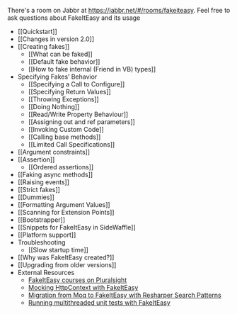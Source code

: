 There's a room on Jabbr at https://jabbr.net/#/rooms/fakeiteasy. Feel free to ask questions about FakeItEasy and its usage

* [[Quickstart]]
* [[Changes in version 2.0]]
* [[Creating fakes]]
    * [[What can be faked]]
    * [[Default fake behavior]]
    * [[How to fake internal (Friend in VB) types]]
* Specifying Fakes’ Behavior
    * [[Specifying a Call to Configure]]
    * [[Specifying Return Values]]
    * [[Throwing Exceptions]]
    * [[Doing Nothing]]
    * [[Read/Write Property Behaviour]]
    * [[Assigning out and ref parameters]]
    * [[Invoking Custom Code]]
    * [[Calling base methods]]
    * [[Limited Call Specifications]]
* [[Argument constraints]]
* [[Assertion]]
    * [[Ordered assertions]]
* [[Faking async methods]]
* [[Raising events]]
* [[Strict fakes]]
* [[Dummies]]
* [[Formatting Argument Values]]
* [[Scanning for Extension Points]]
* [[Bootstrapper]]
* [[Snippets for FakeItEasy in SideWaffle]]
* [[Platform support]]
* Troubleshooting
    * [[Slow startup time]]
* [[Why was FakeItEasy created?]]
* [[Upgrading from older versions]]
* External Resources
    * [FakeItEasy courses on Pluralsight](http://www.pluralsight.com/tag/fakeiteasy)
    * [Mocking HttpContext with FakeItEasy](http://blog.jonathanchannon.com/2013/04/30/mocking-httpcontext-with-fake-it-easy/)
    * [Migration from Moq to FakeItEasy with Resharper Search Patterns](http://www.planetgeek.ch/2013/07/18/migration-from-moq-to-fakeiteasy-with-resharper-search-patterns/)
    * [Running multithreaded unit tests with FakeItEasy](http://hmemcpy.com/2012/12/running-multithreaded-unit-tests-with-fakeiteasy/)